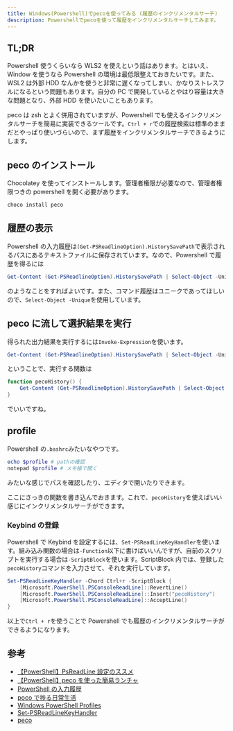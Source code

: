 ```yaml
---
title: Windows(Powershell)でpecoを使ってみる (履歴のインクリメンタルサーチ)
description: Powershellでpecoを使って履歴をインクリメンタルサーチしてみます。
---
```


## TL;DR

Powershell 使うくらいなら WLS2 を使えという話はあります。とはいえ、Window を使うなら Powershell の環境は最低限整えておきたいです。また、WSL2 は外部 HDD なんかを使うと非常に遅くなってしまい、かなりストレスフルになるという問題もあります。自分の PC で開発しているとやはり容量は大きな問題となり、外部 HDD を使いたいこともあります。

peco は zsh とよく併用されていますが、Powershell でも使えるインクリメンタルサーチを簡易に実装できるツールです。`Ctrl + r`での履歴検索は標準のままだとやっぱり使いづらいので、まず履歴をインクリメンタルサーチできるようにします。

## peco のインストール

Chocolatey を使ってインストールします。管理者権限が必要なので、管理者権限つきの powershell を開く必要があります。

```powershell
choco install peco
```

## 履歴の表示

Powershell の入力履歴は`(Get-PSReadlineOption).HistorySavePath`で表示されるパスにあるテキストファイルに保存されています。なので、Powershell で履歴を得るには

```powershell
Get-Content (Get-PSReadlineOption).HistorySavePath | Select-Object -Unique
```

のようなことをすればよいです。また、コマンド履歴はユニークであってほしいので、`Select-Object -Unique`を使用しています。

## peco に流して選択結果を実行

得られた出力結果を実行するには`Invoke-Expression`を使います。

```powershell
Get-Content (Get-PSReadlineOption).HistorySavePath | Select-Object -Unique | peco | Invoke-Expression
```

ということで、実行する関数は

```powershell
function pecoHistory() {
    Get-Content (Get-PSReadlineOption).HistorySavePath | Select-Object -Unique | peco | Invoke-Expression
}
```

でいいですね。

## profile

Powershell の`.bashrc`みたいなやつです。

```powershell
echo $profile # pathの確認
notepad $profile # メモ帳で開く
```

みたいな感じでパスを確認したり、エディタで開いたりできます。

ここにさっきの関数を書き込んでおきます。これで、`pecoHistory`を使えばいい感じにインクリメンタルサーチができます。

### Keybind の登録

Powershell で Keybind を設定するには、`Set-PSReadLineKeyHandler`を使います。組み込み関数の場合は`-Function`以下に書けばいいんですが、自前のスクリプトを実行する場合は`-ScriptBlock`を使います。ScriptBlock 内では、登録した`pecoHistory`コマンドを入力させて、それを実行しています。

```powershell
Set-PSReadLineKeyHandler -Chord Ctrl+r -ScriptBlock {
    [Microsoft.PowerShell.PSConsoleReadLine]::RevertLine()
    [Microsoft.PowerShell.PSConsoleReadLine]::Insert("pecoHistory")
    [Microsoft.PowerShell.PSConsoleReadLine]::AcceptLine()
}
```

以上で`Ctrl + r`を使うことで Powershell でも履歴のインクリメンタルサーチができるようになります。

## 参考

- [【PowerShell】PsReadLine 設定のススメ](https://qiita.com/AWtnb/items/5551fcc762ed2ad92a81)
- [【PowerShell】peco を使った簡易ランチャ](https://qiita.com/AWtnb/items/d2842d86c5482832daa5)
- [PowerShell の入力履歴](https://www.vwnet.jp/Windows/w10/PSHistry.htm)
- [poco で捗る日常生活](https://krymtkts.github.io/posts/2019-07-28-have-a-good-day-with-poco)
- [Windows PowerShell Profiles](<https://docs.microsoft.com/en-us/previous-versions//bb613488(v=vs.85)?redirectedfrom=MSDN#understanding-the-profiles>)
- [Set-PSReadLineKeyHandler](https://docs.microsoft.com/ja-jp/powershell/module/psreadline/set-psreadlinekeyhandler?view=powershell-7.1)
- [peco](https://github.com/peco/peco)
